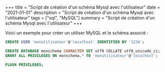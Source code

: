 +++
title = "Script de création d'un schéma Mysql avec l'utilisateur"
date = "2021-01-01"
description = "Script de création d'un schéma Mysql avec l'utilisateur"
tags = ["sql", "MySQL"]
summary = "Script de création d'un schéma Mysql avec l'utilisateur"
+++

Voici un exemple pour créer un utiliser MySQL et le schéma associé :
```sql
CREATE USER 'monutilisateur'@'localhost' IDENTIFIED BY '1234';

CREATE DATABASE monschema CHARACTER SET utf8 COLLATE utf8_unicode_ci;
GRANT ALL PRIVILEGES ON monschema.* TO 'monutilisateur'@'localhost';

FLUSH PRIVILEGES;
```
